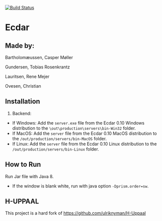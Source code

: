
[![Build Status](https://travis-ci.com/tgunde13/Ecdar.svg?token=FznbqXU3Q5KCswHurpPf&branch=master)](https://travis-ci.com/tgunde13/Ecdar)
# Ecdar

Made by:
----------
Bartholomæussen, Casper Møller

Gundersen, Tobias Rosenkrantz

Lauritsen, Rene Mejer

Ovesen, Christian

Installation
----
1. Backend:
  * If Windows: Add the `server.exe` file from the Ecdar 0.10 Windows distribution to the `\out\production\servers\bin-Win32` folder. 
  * If MacOS: Add the `server` file from the Ecdar 0.10 MacOS distribution to the `/out/production/servers/bin-MacOS` folder. 
  * If Linux: Add the `server` file from the Ecdar 0.10 Linux distribution to the `/out/production/servers/bin-Linux` folder. 

How to Run
----
Run Jar file with Java 8.

- If the window is blank white, run with java option `-Dprism.order=sw`.

H-UPPAAL
----------
This project is a hard fork of https://github.com/ulriknyman/H-Uppaal

